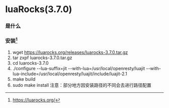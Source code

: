 # luaRocks(3.7.0)

### 是什么

### 安装[^1]
  1. wget https://luarocks.org/releases/luarocks-3.7.0.tar.gz
  2. tar zxpf luarocks-3.7.0.tar.gz
  3. cd luarocks-3.7.0
  4. ./configure --lua-suffix=jit --with-lua=/usr/local/openresty/luajit --with-lua-include=/usr/local/openresty/luajit/include/luajit-2.1
  5. make build
  6. sudo make install
  注意：部分地方因安装路径的不同会去进行路径配置

[^1]:https://luarocks.org/
